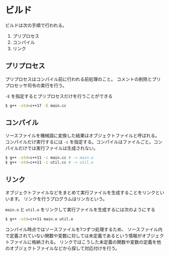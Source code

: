 # ビルド

ビルドは次の手順で行われる。

1. プリプロセス
2. コンパイル
3. リンク



## プリプロセス

プリプロセスはコンパイル前に行われる前処理のこと。 コメントの削除とプリプロセッサ司令の実行を行う。

`-E` を指定するとプリプロセスだけを行うことができる

```bash
$ g++ -std=c++17 -E main.cc
```



## コンパイル

ソースファイルを機械語に変換した結果はオブジェクトファイルと呼ばれる。 コンパイルだけ実行するには `-c` を指定する。コンパイルはファイルごと。コンパイルだけでは実行ファイルは生成されない。

```bash
$ g++ -std=c++11 -c main.cc # -> main.o
$ g++ -std=c++11 -c util.cc # -> util.o
```



## リンク

オブジェクトファイルなどをまとめて実行ファイルを生成することをリンクといいます。 リンクを行うプログラムはリンカという。

`main.o` と `util.o` をリンクして実行ファイルを生成するには次のようにする

```bash
$ g++ -std=c++11 main.o util.o
```

コンパイル時点ではソースファイルを1つずつ処理するため、 ソースファイル内で定義されていない関数や変数に対しては未定義であるという情報がオブジェクトファイルに格納される。
リンクではこうした未定義の関数や変数の定義を他のオブジェクトファイルなどから探して対応付けを行う。
